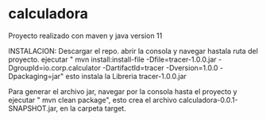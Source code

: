 # calculadora
Proyecto realizado con maven y java  version 11

INSTALACION:
Descargar el repo.
abrir la consola y navegar hastala ruta del proyecto.
ejecutar " mvn install:install-file -Dfile=tracer-1.0.0.jar -DgroupId=io.corp.calculator -DartifactId=tracer -Dversion=1.0.0 -Dpackaging=jar"
esto instala la Libreria tracer-1.0.0.jar

Para generar el archivo jar, navegar por la consola hasta el proyecto y ejecutar " mvn clean package", esto crea el archivo calculadora-0.0.1-SNAPSHOT.jar, en la carpeta target.



